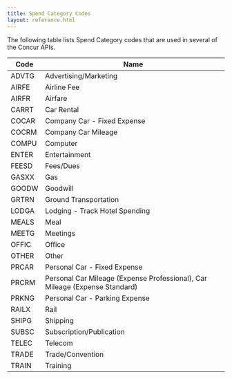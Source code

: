 ```yaml
---
title: Spend Category Codes 
layout: reference.html
---
```


The following table lists Spend Category codes that are used in several of the Concur APIs.

|  Code |  Name |
| ----- |------|
|  ADVTG |  Advertising/Marketing |
|  AIRFE |  Airline Fee |
|  AIRFR |  Airfare |
|  CARRT |  Car Rental |
|  COCAR |  Company Car - Fixed Expense |
|  COCRM |  Company Car Mileage |
|  COMPU |  Computer |
|  ENTER |  Entertainment |
|  FEESD |  Fees/Dues |
|  GASXX |  Gas |
|  GOODW |  Goodwill |
|  GRTRN |  Ground Transportation |
|  LODGA |  Lodging - Track Hotel Spending |
|  MEALS |  Meal |
|  MEETG |  Meetings |
|  OFFIC |  Office |
|  OTHER |  Other |
|  PRCAR |  Personal Car - Fixed Expense |
|  PRCRM |  Personal Car Mileage (Expense Professional), Car Mileage (Expense Standard) |
|  PRKNG |  Personal Car - Parking Expense |
|  RAILX |  Rail |
|  SHIPG |  Shipping |
|  SUBSC |  Subscription/Publication |
|  TELEC |  Telecom |
|  TRADE |  Trade/Convention |
|  TRAIN |  Training |
